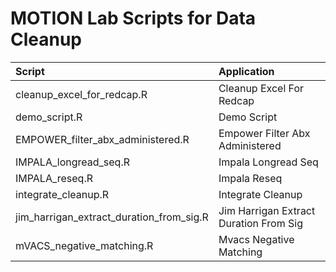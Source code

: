 
# MOTION Lab Scripts for Data Cleanup

| Script                                        | Application                            |
| :-------------------------------------------- | :------------------------------------- |
| cleanup\_excel\_for\_redcap.R                 | Cleanup Excel For Redcap               |
| demo\_script.R                                | Demo Script                            |
| EMPOWER\_filter\_abx\_administered.R          | Empower Filter Abx Administered        |
| IMPALA\_longread\_seq.R                       | Impala Longread Seq                    |
| IMPALA\_reseq.R                               | Impala Reseq                           |
| integrate\_cleanup.R                          | Integrate Cleanup                      |
| jim\_harrigan\_extract\_duration\_from\_sig.R | Jim Harrigan Extract Duration From Sig |
| mVACS\_negative\_matching.R                   | Mvacs Negative Matching                |
